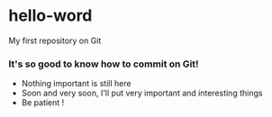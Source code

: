 # hello-word
My first repository on Git

### It's so good to know how to commit on Git!

- Nothing important is still here
- Soon and very soon, I'll put very important and interesting things
- Be patient !
